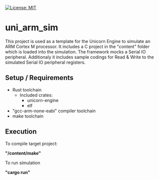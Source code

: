 [![License: MIT](https://img.shields.io/badge/License-MIT-yellow.svg)](https://opensource.org/licenses/MIT)

# uni_arm_sim
This project is used as a template for the Unicorn Engine to simulate an ARM Cortex M processor. 
It includes a C project in the "content" folder which is loaded into the simulation. The framework
mocks a Serial IO peripheral. Additionaly it includes sample codings for Read & Write to the simulated Serial IO peripheral registers.

## Setup / Requirements
* Rust toolchain
  * Included crates:
    * unicorn-engine
    * elf
* "gcc-arm-none-eabi" compiler toolchain
* make toolchain

## Execution

To compile target project: 

**"/content/make"**

To run simulation

**"cargo run"**

